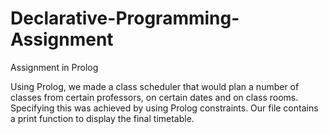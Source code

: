 # Declarative-Programming-Assignment
Assignment in Prolog

Using Prolog, we made a class scheduler that would plan a number of classes from certain professors, on certain dates and on class rooms. Specifying this was achieved by using Prolog constraints. Our file contains a print function to display the final timetable.

